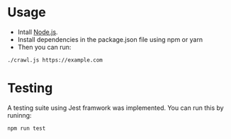 # Usage

- Intall [Node.js](https://nodejs.org).
- Install dependencies in the package.json file using npm or yarn
- Then you can run:

```
./crawl.js https://example.com
```


# Testing

A testing suite using Jest framwork was implemented. You can run this by runinng:

```
npm run test
```


